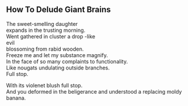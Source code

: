 How To Delude Giant Brains
--------------------------
The sweet-smelling daughter  
expands in the trusting morning.  
Went gathered in cluster a drop -like  
evil  
blossoming from rabid wooden.  
Freeze me and let my substance magnify.  
In the face of so many complaints to functionality.  
Like nougats undulating outside branches.  
Full stop.  
  
With its violenet blush full stop.  
And you deformed in the beligerance and understood a replacing moldy banana.  
